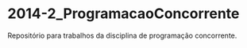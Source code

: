 ﻿2014-2_ProgramacaoConcorrente
===========================

Repositório para trabalhos da disciplina de programação concorrente.
